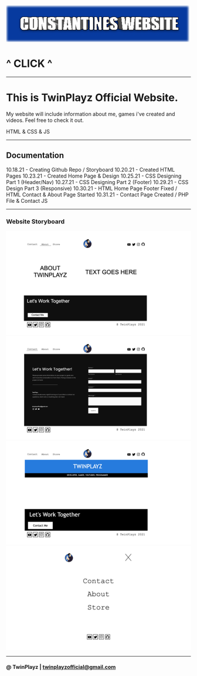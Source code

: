 
[![Website](https://github.com/ConstantineLinardakis/OfficialWebsite/blob/main/doc/THUMBNAIL.png)](https://constantinelinardakis.github.io/TwinPlayzOfficial/index.html)

# ^ CLICK  ^

___

# This is TwinPlayz Official Website. 
My website will include information about me, games i've created and videos. Feel free to check it out.

<dl>
  <dt>HTML & CSS & JS </dt>
</dl>

___

## Documentation

10.18.21 - Creating Github Repo / Storyboard
10.20.21 - Created HTML Pages
10.23.21 - Created Home Page & Design
10.25.21 - CSS Designing Part 1 (Header/Nav)
10.27.21 - CSS Designing Part 2 (Footer)
10.29.21 - CSS Design Part 3 (Responsive)
10.30.21 - HTML Home Page Footer Fixed / HTML Contact & About Page Started
10.31.21 - Contact Page Created / PHP File & Contact JS

___

### Website Storyboard
<img src="https://raw.githubusercontent.com/ConstantineLinardakis/TwinPlayzOfficial/main/src/assets/AboutPage.png">
<img src="https://raw.githubusercontent.com/ConstantineLinardakis/TwinPlayzOfficial/main/src/assets/ContactPage.png">
<img src="https://raw.githubusercontent.com/ConstantineLinardakis/TwinPlayzOfficial/main/src/assets/Home%20Page.png">
<img src="https://raw.githubusercontent.com/ConstantineLinardakis/TwinPlayzOfficial/main/src/assets/ShortSizePage.png">

___
#### @ TwinPlayz | twinplayzofficial@gmail.com


 
